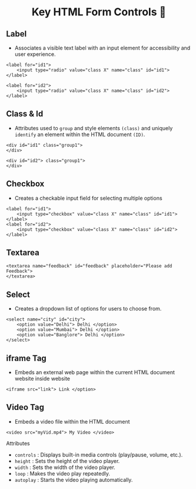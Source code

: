 <h1 align="center">  Key HTML Form Controls 🚀</h1>

## Label
- Associates a visible text label with an input element for accessibility and user experience.
```
<label for="id1">
    <input type="radio" value="class X" name="class" id="id1">
</label>

<label for="id2">
    <input type="radio" value="class X" name="class" id="id2">
</label>
```

## Class & Id
- Attributes used to ```group``` and style elements ```(class)``` and uniquely ```identify``` an element within the HTML document ```(ID)```.
```
<div id="id1" class="group1">
</div>

<div id="id2"> class="group1">
</div>
```

## Checkbox
- Creates a checkable input field for selecting multiple options
```
<label for="id1">
    <input type="checkbox" value="class X" name="class" id="id1">
</label>
<label for="id2">
    <input type="checkbox" value="class X" name="class" id="id2">
</label>
```

## Textarea
```
<textarea name="feedback" id="feedback" placeholder="Please add Feedback">
</textarea>
```

## Select
- Creates a dropdown list of options for users to choose from.
```
<select name="city" id="city">
    <option value="Delhi"> Delhi </option>
    <option value="Mumbai"> Delhi </option>
    <option value="Banglore"> Delhi </option>
</select>
```

## iframe Tag
- Embeds an external web page within the current HTML document
website inside website
```
<iframe src="link"> Link </option>
```

## Video Tag
- Embeds a video file within the HTML document
```
<video src="myVid.mp4"> My Video </video>
```

Attributes
- ```controls``` : Displays built-in media controls (play/pause, volume, etc.).
- ```height``` : Sets the height of the video player.
- ```width``` : Sets the width of the video player.
- ```loop``` : Makes the video play repeatedly.
- ```autoplay``` : Starts the video playing automatically.


